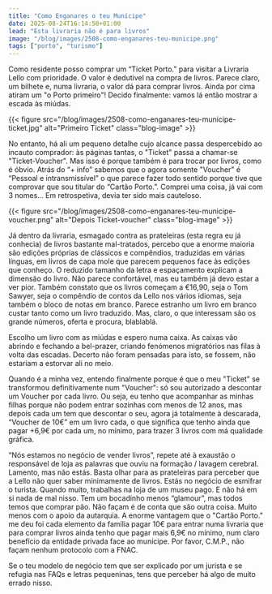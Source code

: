 ```yaml
---
title: "Como Enganares o teu Munícipe"
date: 2025-08-24T16:14:50+01:00
lead: "Esta livraria não é para livros"
image: "/blog/images/2508-como-enganares-teu-municipe.png"
tags: ["porto", "turismo"]
---
```


Como residente posso comprar um “Ticket Porto.” para visitar a Livraria Lello com prioridade. O valor é dedutivel na compra de livros. Parece claro, um bilhete e, numa livraria, o valor dá para comprar livros. Ainda por cima atiram um "o Porto primeiro"! Decido finalmente: vamos lá então mostrar a escada às miúdas.


{{< figure src="/blog/images/2508-como-enganares-teu-municipe-ticket.jpg" alt="Primeiro Ticket" class="blog-image" >}}


No entanto, há ali um pequeno detalhe cujo alcance passa despercebido ao incauto comprador: às páginas tantas, o "Ticket" passa a chamar-se "Ticket-Voucher". Mas isso é porque também é para trocar por livros, como é óbvio. Atrás do “+ info” sabemos que o agora somente "Voucher" é “Pessoal e intransmissível” o que parece fazer todo sentido porque tive que comprovar que sou titular do “Cartão Porto.”. Comprei uma coisa, já vai com 3 nomes... Em retrospetiva, devia ter sido mais cauteloso.

{{< figure src="/blog/images/2508-como-enganares-teu-municipe-voucher.png" alt="Depois Ticket-voucher" class="blog-image" >}}

Já dentro da livraria, esmagado contra as prateleiras (esta regra eu já conhecia) de livros bastante mal-tratados, percebo que a enorme maioria são edições próprias de clássicos e compêndios, traduzidas em várias línguas, em livros de capa mole que parecem pequenos face às edições que conheço. O reduzido tamanho da letra e espaçamento explicam a dimensão do livro. Não parece confortável, mas eu também já devo estar a ver pior. Também constato que os livros começam a €16,90, seja o Tom Sawyer, seja o compêndio de contos da Lello nos vários idiomas, seja também o bloco de notas em branco. Parece estranho um livro em branco custar tanto como um livro traduzido. Mas, claro, o que interessam são os grande números, oferta e procura, blablablá.

Escolho um livro com as miúdas e espero numa caixa. As caixas vão abrindo e fechando a bel-prazer, criando fenómenos migratórios nas filas à volta das escadas. Decerto não foram pensadas para isto, se fossem, não estariam a estorvar ali no meio. 

Quando é a minha vez, entendo finalmente porque é que o meu "Ticket" se transformou definitivamente num "Voucher": só sou autorizado a descontar um Voucher por cada livro. Ou seja, eu tenho que acompanhar as minhas filhas porque não podem entrar sozinhas com menos de 12 anos, mas depois cada um tem que descontar o seu, agora já totalmente à descarada, “Voucher de 10€” em um livro cada, o que significa que tenho ainda que pagar +6,9€ por cada um, no mínimo, para trazer 3 livros com má qualidade gráfica.

“Nós estamos no negócio de vender livros”, repete até à exaustão o responsável de loja as palavras que ouviu na formação / lavagem cerebral. Lamento, mas não estás. Basta olhar para as prateleiras para perceber que a Lello não quer saber minimamente de livros. Estás no negócio de esmifrar o turista. Quando muito, trabalhas na loja de um museu pago. E não há em si nada de mal nisso. Tem um bocadinho menos “glamour”, mas todos temos que comprar pão. Não façam é de conta que são outra coisa. Muito menos com o apoio da autarquia. A enorme vantagem que o "Cartão Porto." me deu foi cada elemento da família pagar 10€ para entrar numa livraria que para comprar livros ainda tenho que pagar mais 6,9€ no mínimo, num claro benefício da entidade privada face ao munícipe. Por favor, C.M.P., não façam nenhum protocolo com a FNAC.

Se o teu modelo de negócio tem que ser explicado por um jurista e se refugia nas FAQs e letras pequeninas, tens que perceber há algo de muito errado nisso.